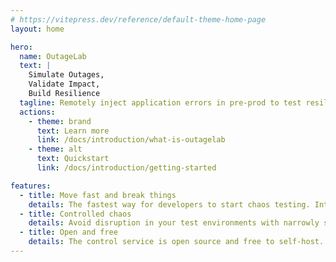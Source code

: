 ```yaml
---
# https://vitepress.dev/reference/default-theme-home-page
layout: home

hero:
  name: OutageLab
  text: |
    Simulate Outages,
    Validate Impact,
    Build Resilience
  tagline: Remotely inject application errors in pre-prod to test resilience, observability, and incident response E2E
  actions:
    - theme: brand
      text: Learn more
      link: /docs/introduction/what-is-outagelab
    - theme: alt
      text: Quickstart
      link: /docs/introduction/getting-started

features:
  - title: Move fast and break things
    details: The fastest way for developers to start chaos testing. Integrates in application code as an installed package.
  - title: Controlled chaos
    details: Avoid disruption in your test environments with narrowly scoped outage conditions, including filtering to specific users.
  - title: Open and free
    details: The control service is open source and free to self-host. Or jump start with a free personal account on our managed service.
---
```

